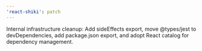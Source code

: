 ```yaml
---
'react-shiki': patch
---
```


Internal infrastructure cleanup: Add sideEffects export, move @types/jest to devDependencies, add package.json export, and adopt React catalog for dependency management.